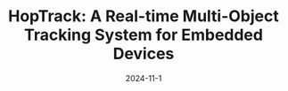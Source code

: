 ---
title: "HopTrack: A Real-time Multi-Object Tracking System for Embedded Devices"
collection: publications
date: 2024-11-1   
venue: 'Under review for IEEE Journal on Selected Areas in Communications'
paperurl: 'https://arxiv.org/abs/2411.00608'
codeurl: 'https://github.com/Mrxiangli/HopTrack'  # Add your code URL here
authors: Xiang Li, Cheng Chen, Yuan-Yao Lou, Mustafa Abdallah, Kwang Taik Kim, Saurabh Bagchi
Abstract: 'Multi-Object Tracking (MOT) poses significant challenges in computer vision. Despite its wide application in robotics, autonomous driving, and smart manufacturing, there is limited literature addressing the specific challenges of running MOT on embedded devices. State-of-the-art MOT trackers designed for high-end GPUs often experience low processing rates (<11fps) when deployed on embedded devices. Existing MOT frameworks for embedded devices proposed strategies such as fusing the detector model with the feature embedding model to reduce inference latency or combining different trackers to improve tracking accuracy, but tend to compromise one for the other. This paper introduces HopTrack, a real-time multi-object tracking system tailored for embedded devices. Our system employs a novel discretized static and dynamic matching approach along with an innovative content-aware dynamic sampling technique to enhance tracking accuracy while meeting the real-time requirement. Compared with the best high-end GPU modified baseline Byte (Embed) and the best existing baseline on embedded devices MobileNet-JDE, HopTrack achieves a processing speed of up to 39.29 fps on NVIDIA AGX Xavier with a multi-object tracking accuracy (MOTA) of up to 63.12% on the MOT16 benchmark, outperforming both counterparts by 2.15% and 4.82%, respectively. Additionally, the accuracy improvement is coupled with the reduction in energy consumption (20.8%), power (5%), and memory usage (8%), which are crucial resources on embedded devices. HopTrack is also detector agnostic allowing the flexibility of plug-and-play.'
---